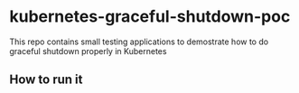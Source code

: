 # kubernetes-graceful-shutdown-poc

This repo contains small testing applications to demostrate how to do
graceful shutdown properly in Kubernetes

## How to run it
